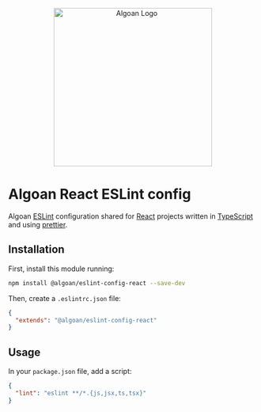 <p align="center">
  <a href="http://algoan.com/" target="blank"><img src="https://media.licdn.com/dms/image/C4E0BAQH-hIlc5g9g7w/company-logo_200_200/0?e=2159024400&v=beta&t=j5y9KO1P22GsMx3vBNawrpvyvjD2iyBWGeVPUsRkn5s" width="320" alt="Algoan Logo" /></a>
</p>

# Algoan React ESLint config

Algoan [ESLint](https://eslint.org) configuration shared for [React](https://reactjs.org/) projects written in [TypeScript](https://www.typescriptlang.org/) and using [prettier](https://prettier.io/).

## Installation

First, install this module running:

```bash
npm install @algoan/eslint-config-react --save-dev
```

Then, create a `.eslintrc.json` file:

```json
{
  "extends": "@algoan/eslint-config-react"
}
```

## Usage

In your `package.json` file, add a script:

```json
{
  "lint": "eslint **/*.{js,jsx,ts,tsx}"
}
```
